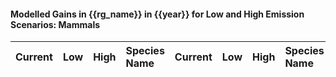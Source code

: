 

#### Modelled Gains in {{rg_name}} in {{year}} for Low and High Emission Scenarios: Mammals

| Current | Low | High | Species Name | Current | Low | High | Species Name |
|:-------:|:---:|:----:|:-------------|:-------:|:---:|:----:|:-------------|
